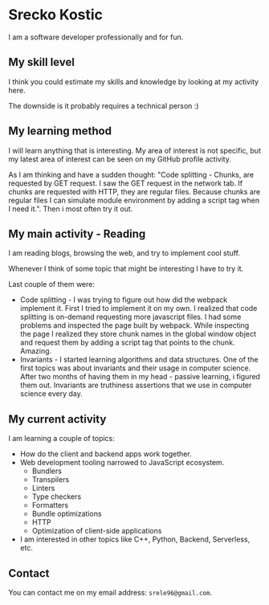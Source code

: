 # Srecko Kostic

I am a software developer professionally and for fun.

## My skill level

I think you could estimate my skills and knowledge by looking at my activity here.

The downside is it probably requires a technical person :)

## My learning method

I will learn anything that is interesting. My area of interest is not specific, but my latest area of interest can be seen on my GitHub profile activity.

As I am thinking and have a sudden thought: "Code splitting - Chunks, are requested by GET request. I saw the GET request in the network tab. If chunks are requested with HTTP, they are regular files. Because chunks are regular files I can simulate module environment by adding a script tag when I need it.". Then i most often try it out.

## My main activity - Reading

I am reading blogs, browsing the web, and try to implement cool stuff.

Whenever I think of some topic that might be interesting I have to try it.

Last couple of them were:

- Code splitting - I was trying to figure out how did the webpack implement it. First I tried to implement it on my own. I realized that code splitting is on-demand requesting more javascript files. I had some problems and inspected the page built by webpack. While inspecting the page I realized they store chunk names in the global window object and request them by adding a script tag that points to the chunk. Amazing.
- Invariants - I started learning algorithms and data structures. One of the first topics was about invariants and their usage in computer science. After two months of having them in my head - passive learning, i figured them out. Invariants are truthiness assertions that we use in computer science every day.

## My current activity

I am learning a couple of topics:

- How do the client and backend apps work together.
- Web development tooling narrowed to JavaScript ecosystem.
  - Bundlers
  - Transpilers
  - Linters
  - Type checkers
  - Formatters
  - Bundle optimizations
  - HTTP
  - Optimization of client-side applications
- I am interested in other topics like C++, Python, Backend, Serverless, etc.

## Contact

You can contact me on my email address: `srele96@gmail.com`.

<!---
srele96/srele96 is a ✨ special ✨ repository because its `README.md` (this file) appears on your GitHub profile.
You can click the Preview link to take a look at your changes.
--->
